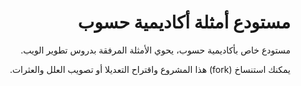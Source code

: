<h1 dir="rtl">مستودع أمثلة أكاديمية حسوب</h1>

<p dir="rtl">مستودع خاص بأكاديمية حسوب، يحوي الأمثلة المرفقة بدروس تطوير الويب.</p>

<p dir="rtl">يمكنك استنساخ (fork) هذا المشروع واقتراح التعديلا أو تصويب العلل والعثرات.</p>
